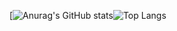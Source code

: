 [![Anurag's GitHub stats](https://github-readme-stats.vercel.app/api?username=owyn&show_icons=true&theme=transparent)![Top Langs](https://github-readme-stats.vercel.app/api/top-langs/?username=owyn&layout=compact)

<!--
**Owyn/Owyn** is a ✨ _special_ ✨ repository because its `README.md` (this file) appears on your GitHub profile.

Here are some ideas to get you started:

- 🔭 I’m currently working on ...
- 🌱 I’m currently learning ...
- 👯 I’m looking to collaborate on ...
- 🤔 I’m looking for help with ...
- 💬 Ask me about ...
- 📫 How to reach me: ...
- 😄 Pronouns: ...
- ⚡ Fun fact: ...
-->
